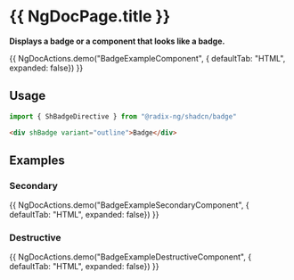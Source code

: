 # {{ NgDocPage.title }}

**Displays a badge or a component that looks like a badge.**

{{ NgDocActions.demo("BadgeExampleComponent", { defaultTab: "HTML", expanded: false}) }}

## Usage

```ts
import { ShBadgeDirective } from "@radix-ng/shadcn/badge"
```

```html
<div shBadge variant="outline">Badge</div>
```

## Examples

### Secondary

{{ NgDocActions.demo("BadgeExampleSecondaryComponent", { defaultTab: "HTML", expanded: false}) }}

### Destructive

{{ NgDocActions.demo("BadgeExampleDestructiveComponent", { defaultTab: "HTML", expanded: false}) }}
